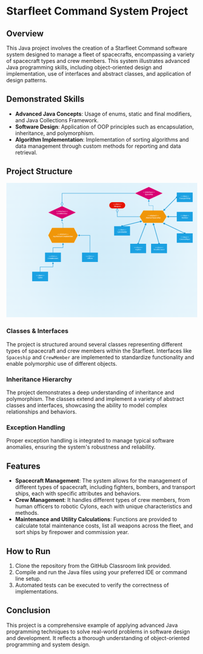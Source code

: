 # Starfleet Command System Project

## Overview
This Java project involves the creation of a Starfleet Command software system designed to manage a fleet of spacecrafts, encompassing a variety of spacecraft types and crew members. This system illustrates advanced Java programming skills, including object-oriented design and implementation, use of interfaces and abstract classes, and application of design patterns.

## Demonstrated Skills

- **Advanced Java Concepts**: Usage of enums, static and final modifiers, and Java Collections Framework.
- **Software Design**: Application of OOP principles such as encapsulation, inheritance, and polymorphism.
- **Algorithm Implementation**: Implementation of sorting algorithms and data management through custom methods for reporting and data retrieval.

## Project Structure

![My Image](sketch.png)

### Classes & Interfaces
The project is structured around several classes representing different types of spacecraft and crew members within the Starfleet. Interfaces like `Spaceship` and `CrewMember` are implemented to standardize functionality and enable polymorphic use of different objects.

### Inheritance Hierarchy
The project demonstrates a deep understanding of inheritance and polymorphism. The classes extend and implement a variety of abstract classes and interfaces, showcasing the ability to model complex relationships and behaviors.

### Exception Handling
Proper exception handling is integrated to manage typical software anomalies, ensuring the system's robustness and reliability.

## Features

- **Spacecraft Management**: The system allows for the management of different types of spacecraft, including fighters, bombers, and transport ships, each with specific attributes and behaviors.
- **Crew Management**: It handles different types of crew members, from human officers to robotic Cylons, each with unique characteristics and methods.
- **Maintenance and Utility Calculations**: Functions are provided to calculate total maintenance costs, list all weapons across the fleet, and sort ships by firepower and commission year.

## How to Run

1. Clone the repository from the GitHub Classroom link provided.
2. Compile and run the Java files using your preferred IDE or command line setup.
3. Automated tests can be executed to verify the correctness of implementations.

## Conclusion
This project is a comprehensive example of applying advanced Java programming techniques to solve real-world problems in software design and development. It reflects a thorough understanding of object-oriented programming and system design.
